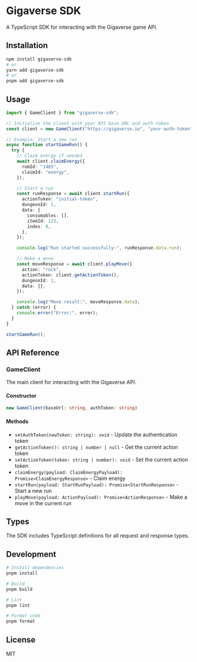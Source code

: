 # Gigaverse SDK

A TypeScript SDK for interacting with the Gigaverse game API.

## Installation

```bash
npm install gigaverse-sdk
# or
yarn add gigaverse-sdk
# or
pnpm add gigaverse-sdk
```

## Usage

```typescript
import { GameClient } from "gigaverse-sdk";

// Initialize the client with your API base URL and auth token
const client = new GameClient("https://gigaverse.io", "your-auth-token");

// Example: Start a new run
async function startGameRun() {
  try {
    // Claim energy if needed
    await client.claimEnergy({
      romId: "1465",
      claimId: "energy",
    });

    // Start a run
    const runResponse = await client.startRun({
      actionToken: "initial-token",
      dungeonId: 1,
      data: {
        consumables: [],
        itemId: 123,
        index: 0,
      },
    });

    console.log("Run started successfully:", runResponse.data.run);

    // Make a move
    const moveResponse = await client.playMove({
      action: "rock",
      actionToken: client.getActionToken(),
      dungeonId: 1,
      data: {},
    });

    console.log("Move result:", moveResponse.data);
  } catch (error) {
    console.error("Error:", error);
  }
}

startGameRun();
```

## API Reference

### GameClient

The main client for interacting with the Gigaverse API.

#### Constructor

```typescript
new GameClient(baseUrl: string, authToken: string)
```

#### Methods

- `setAuthToken(newToken: string): void` - Update the authentication token
- `getActionToken(): string | number | null` - Get the current action token
- `setActionToken(token: string | number): void` - Set the current action token
- `claimEnergy(payload: ClaimEnergyPayload): Promise<ClaimEnergyResponse>` - Claim energy
- `startRun(payload: StartRunPayload): Promise<StartRunResponse>` - Start a new run
- `playMove(payload: ActionPayload): Promise<ActionResponse>` - Make a move in the current run

## Types

The SDK includes TypeScript definitions for all request and response types.

## Development

```bash
# Install dependencies
pnpm install

# Build
pnpm build

# Lint
pnpm lint

# Format code
pnpm format
```

## License

MIT
